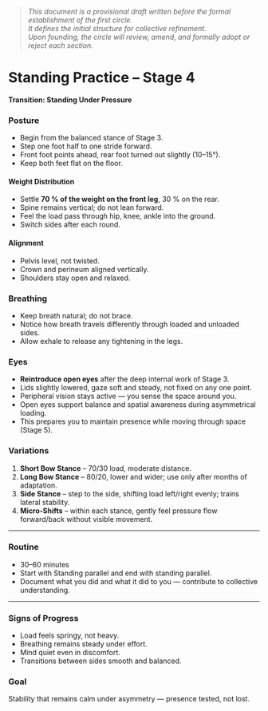 
> *This document is a provisional draft written before the formal establishment of the first circle.  
> It defines the initial structure for collective refinement.  
> Upon founding, the circle will review, amend, and formally adopt or reject each section.*


# Standing Practice – Stage 4  
**Transition: Standing Under Pressure**


### Posture
- Begin from the balanced stance of Stage 3.  
- Step one foot half to one stride forward.  
- Front foot points ahead, rear foot turned out slightly (10–15°).  
- Keep both feet flat on the floor.

#### Weight Distribution
- Settle **70 % of the weight on the front leg**, 30 % on the rear.  
- Spine remains vertical; do not lean forward.  
- Feel the load pass through hip, knee, ankle into the ground.  
- Switch sides after each round.

#### Alignment
- Pelvis level, not twisted.  
- Crown and perineum aligned vertically.  
- Shoulders stay open and relaxed.


### Breathing
- Keep breath natural; do not brace.  
- Notice how breath travels differently through loaded and unloaded sides.  
- Allow exhale to release any tightening in the legs.

### Eyes
- **Reintroduce open eyes** after the deep internal work of Stage 3.  
- Lids slightly lowered, gaze soft and steady, not fixed on any one point.  
- Peripheral vision stays active — you sense the space around you.  
- Open eyes support balance and spatial awareness during asymmetrical loading.  
- This prepares you to maintain presence while moving through space (Stage 5).


### Variations
1. **Short Bow Stance** – 70/30 load, moderate distance.  
2. **Long Bow Stance** – 80/20, lower and wider; use only after months of adaptation.  
3. **Side Stance** – step to the side, shifting load left/right evenly; trains lateral stability.  
4. **Micro-Shifts** – within each stance, gently feel pressure flow forward/back without visible movement.

---

### Routine
- 30–60 minutes 
- Start with Standing parallel and end with standing parallel.
- Document what you did and what it did to you — contribute to collective understanding.

---

### Signs of Progress
- Load feels springy, not heavy.  
- Breathing remains steady under effort.  
- Mind quiet even in discomfort.  
- Transitions between sides smooth and balanced.


### Goal
Stability that remains calm under asymmetry — presence tested, not lost.

